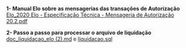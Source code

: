 **1- Manual Elo sobre as mensagerias das transações de Autorização**
[Elo_2020 Elo - Especificação Técnica - Mensageria de Autorização 20.2.pdf](/.attachments/Elo_2020%20Elo%20-%20Especificação%20Técnica%20-%20Mensageria%20de%20Autorização%2020.2-527739d2-b326-4e47-bbf3-e299a4e51f3c.pdf)

**2- Passo a passo para processar o arquivo de liquidação**
[doc_liquidacao_elo (2).md](/.attachments/doc_liquidacao_elo%20(2)-698ebaa2-4518-4cfa-bfa1-c61fe514850d.md)
e
[liquidacao.sql](/.attachments/liquidacao-4a96f302-9905-4996-aabb-6fe8471a138b.sql)